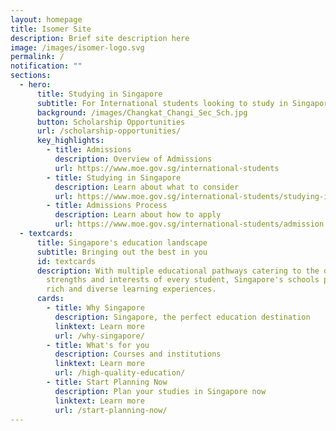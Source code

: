 ```yaml
---
layout: homepage
title: Isomer Site
description: Brief site description here
image: /images/isomer-logo.svg
permalink: /
notification: ""
sections:
  - hero:
      title: Studying in Singapore
      subtitle: For International students looking to study in Singapore
      background: /images/Changkat_Changi_Sec_Sch.jpg
      button: Scholarship Opportunities
      url: /scholarship-opportunities/
      key_highlights:
        - title: Admissions
          description: Overview of Admissions
          url: https://www.moe.gov.sg/international-students
        - title: Studying in Singapore
          description: Learn about what to consider
          url: https://www.moe.gov.sg/international-students/studying-in-singapore
        - title: Admissions Process
          description: Learn about how to apply
          url: https://www.moe.gov.sg/international-students/admission
  - textcards:
      title: Singapore's education landscape
      subtitle: Bringing out the best in you
      id: textcards
      description: With multiple educational pathways catering to the different
        strengths and interests of every student, Singapore's schools provide
        rich and diverse learning experiences.
      cards:
        - title: Why Singapore
          description: Singapore, the perfect education destination
          linktext: Learn more
          url: /why-singapore/
        - title: What's for you
          description: Courses and institutions
          linktext: Learn more
          url: /high-quality-education/
        - title: Start Planning Now
          description: Plan your studies in Singapore now
          linktext: Learn more
          url: /start-planning-now/
---
```

